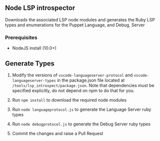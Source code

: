 ## Node LSP introspector

Downloads the associated LSP node modules and generates the Ruby
LSP types and enumerations for the Puppet Language, and Debug, Server


### Prerequisites

* NodeJS install (10.0+)


## Generate Types

1. Modify the versions of `vscode-languageserver-protocol` and `vscode-languageserver-types` in the package.json file located at `/tools/lsp_introspect/package.json`.  Note that dependencies must be specified explicitly, do not depend on npm to do that for you.

2. Run `npm install` to download the required node modules

3. Run `node languageprotocol.js` to generate the Language Server ruby types

4. Run `node debugprotocol.js` to generate the Debug Server ruby types

5. Commit the changes and raise a Pull Request
